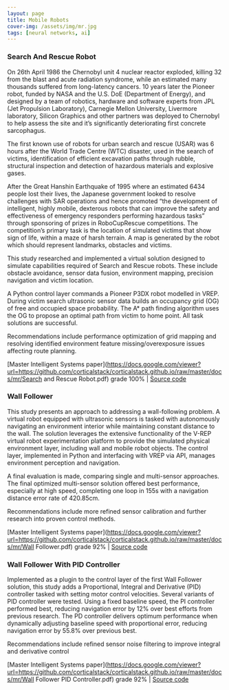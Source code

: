 ```yaml
---
layout: page
title: Mobile Robots
cover-img: /assets/img/mr.jpg
tags: [neural networks, ai]
---
```

### Search And Rescue Robot
On 26th April 1986 the Chernobyl unit 4 nuclear reactor exploded, killing 32 from the blast and acute radiation syndrome, 
while an estimated many thousands suffered from long-latency cancers. 10 years later the Pioneer robot, funded by NASA and 
the U.S. DoE (Department of Energy), and designed by a team of robotics, hardware and software experts from JPL 
(Jet Propulsion Laboratory), Carnegie Mellon University, Livermore laboratory, Silicon Graphics and other partners was 
deployed to Chernobyl to help assess the site and it’s significantly deteriorating first concrete sarcophagus.

The first known use of robots for urban search and rescue (USAR) was 6 hours after the World Trade Centre (WTC) disaster, 
used in the search of victims, identification of efficient excavation paths through rubble, structural inspection and 
detection of hazardous materials and explosive gases.

After the Great Hanshin Earthquake of 1995 where an estimated 6434 people lost their lives, the Japanese government looked 
to resolve challenges with SAR operations and hence promoted “the development of intelligent, highly mobile, dexterous 
robots that can improve the safety and effectiveness of emergency responders performing hazardous tasks” through sponsoring 
of prizes in RoboCupRescue competitions. The competition’s primary task is the location of simulated victims that show sign 
of life, within a maze of harsh terrain. A map is generated by the robot which should represent landmarks, obstacles and 
victims.  

This study researched and implemented a virtual solution designed to simulate capabilities required of Search and Rescue 
robots. These include obstacle avoidance, sensor data fusion, environment mapping, precision navigation and victim 
location. 

A Python control layer commands a Pioneer P3DX robot modelled in VREP. During victim search ultrasonic sensor data builds 
an occupancy grid (OG) of free and occupied space probability. The A* path finding algorithm uses the OG to propose an 
optimal path from victim to home point. All task solutions are successful. 

Recommendations include performance optimization of grid mapping and resolving identified environment feature 
missing/overexposure issues affecting route planning.

[Master Intelligent Systems paper](https://docs.google.com/viewer?url=https://github.com/corticalstack/corticalstack.github.io/raw/master/docs/mr/Search and Rescue Robot.pdf) grade 100%
 | [Source code](https://github.com/corticalstack/vrep-search-rescue)

### Wall Follower
This study presents an approach to addressing a wall-following problem. A virtual robot equipped with ultrasonic sensors 
is tasked with autonomously navigating an environment interior while maintaining constant distance to the wall. The 
solution leverages the extensive functionality of the V-REP virtual robot experimentation platform to provide the 
simulated physical environment layer, including wall and mobile robot objects. The control layer, implemented in Python 
and interfacing with VREP via API, manages environment perception and navigation. 

A final evaluation is made, comparing single and multi-sensor approaches. The final optimized multi-sensor solution 
offered best performance, especially at high speed, completing one loop in 155s with a navigation distance error rate of 
420.85cm. 

Recommendations include more refined sensor calibration and further research into proven control methods.

[Master Intelligent Systems paper](https://docs.google.com/viewer?url=https://github.com/corticalstack/corticalstack.github.io/raw/master/docs/mr/Wall Follower.pdf) grade 92%
 | [Source code](https://github.com/corticalstack/vrep-wall-follower)
 
### Wall Follower With PID Controller
Implemented as a plugin to the control layer of the first Wall Follower solution, this study adds a Proportional, Integral 
and Derivative (PID) controller tasked with setting motor control velocities. Several variants of PID controller were 
tested. Using a fixed baseline speed, the PI controller performed best, reducing navigation error by 12% over best efforts 
from previous research. The PD controller delivers optimum performance when dynamically adjusting baseline speed with 
proportional error, reducing navigation error by 55.8% over previous best. 

Recommendations include refined sensor noise filtering to improve integral and derivative control

[Master Intelligent Systems paper](https://docs.google.com/viewer?url=https://github.com/corticalstack/corticalstack.github.io/raw/master/docs/mr/Wall Follower PID Controller.pdf) grade 92%
 | [Source code](https://github.com/corticalstack/vrep-wall-follower-pid)
 